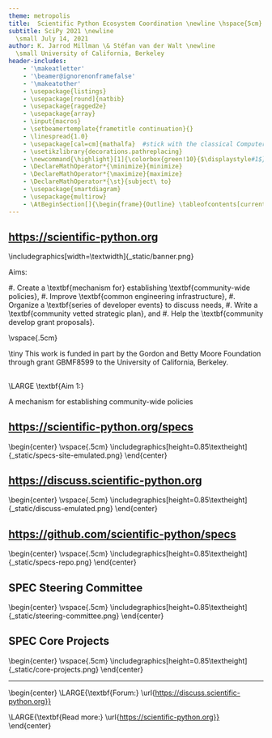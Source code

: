 ```yaml
---
theme: metropolis
title:  Scientific Python Ecosystem Coordination \newline \hspace{5cm} SPEC documents
subtitle: SciPy 2021 \newline
  \small July 14, 2021
author: K. Jarrod Millman \& Stéfan van der Walt \newline
  \small University of California, Berkeley
header-includes:
    - '\makeatletter'
    - '\beamer@ignorenonframefalse'
    - '\makeatother'
    - \usepackage{listings}
    - \usepackage[round]{natbib}
    - \usepackage{ragged2e}
    - \usepackage{array}
    - \input{macros}
    - \setbeamertemplate{frametitle continuation}{}
    - \linespread{1.0}
    - \usepackage[cal=cm]{mathalfa}  #stick with the classical Computer Modern \mathcal
    - \usetikzlibrary{decorations.pathreplacing}
    - \newcommand{\highlight}[1]{\colorbox{green!10}{$\displaystyle#1$}}
    - \DeclareMathOperator*{\minimize}{minimize}
    - \DeclareMathOperator*{\maximize}{maximize}
    - \DeclareMathOperator*{\st}{subject\ to}
    - \usepackage{smartdiagram}
    - \usepackage{multirow}
    - \AtBeginSection[]{\begin{frame}{Outline} \tableofcontents[currentsection]\end{frame}}
---
```


## https://scientific-python.org

\includegraphics[width=\textwidth]{_static/banner.png}

<!--
To better coordinate the ecosystem and prepare scientific Python for the next
decade of data science, we will:
-->

Aims:

#. Create a \textbf{mechanism for} establishing \textbf{community-wide policies},
#. Improve \textbf{common engineering infrastructure},
#. Organize a \textbf{series of developer events} to discuss needs,
#. Write a \textbf{community vetted strategic plan}, and
#. Help the \textbf{community develop grant proposals}.

\vspace{.5cm}

\tiny This work is funded in part by the Gordon and Betty Moore Foundation through grant GBMF8599 to the University of California, Berkeley.

## 

\LARGE \textbf{Aim 1:}

A mechanism for establishing community-wide policies

## https://scientific-python.org/specs

\begin{center}
\vspace{.5cm}
\includegraphics[height=0.85\textheight]{_static/specs-site-emulated.png}
\end{center}

## https://discuss.scientific-python.org

\begin{center}
\vspace{.5cm}
\includegraphics[height=0.85\textheight]{_static/discuss-emulated.png}
\end{center}

## https://github.com/scientific-python/specs

\begin{center}
\vspace{.5cm}
\includegraphics[height=0.85\textheight]{_static/specs-repo.png}
\end{center}

## SPEC Steering Committee

\begin{center}
\vspace{.5cm}
\includegraphics[height=0.85\textheight]{_static/steering-committee.png}
\end{center}

## SPEC Core Projects

\begin{center}
\vspace{.5cm}
\includegraphics[height=0.85\textheight]{_static/core-projects.png}
\end{center}

----

\begin{center}
\LARGE{\textbf{Forum:} \url{https://discuss.scientific-python.org}}

\LARGE{\textbf{Read more:} \url{https://scientific-python.org}}
\end{center}

